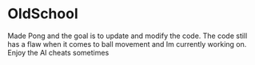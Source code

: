 # OldSchool
Made Pong and the goal is to update and modify the code.
The code still has a flaw when it comes to ball movement and Im currently working on.
Enjoy the AI cheats sometimes 
